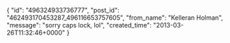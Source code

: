  {
   "id": "496324933736777",
   "post_id": "462493170453287_496116653757605",
   "from_name": "Kelleran Holman",
   "message": "sorry caps lock, lol",
   "created_time": "2013-03-26T11:32:46+0000"
 }
